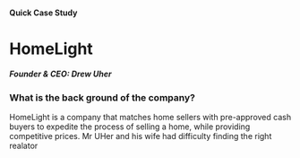 #### Quick Case Study 
# HomeLight
##### Founder & CEO: Drew Uher
### What is the back ground of the company?
HomeLight is a company that matches home sellers with pre-approved cash buyers to expedite the process of selling a home, while providing competitive prices.
Mr UHer and his wife had difficulty finding the right realator
